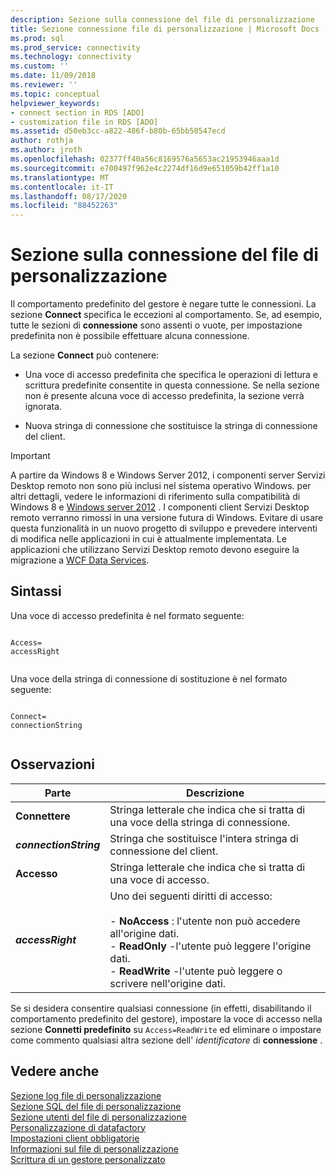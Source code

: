```yaml
---
description: Sezione sulla connessione del file di personalizzazione
title: Sezione connessione file di personalizzazione | Microsoft Docs
ms.prod: sql
ms.prod_service: connectivity
ms.technology: connectivity
ms.custom: ''
ms.date: 11/09/2018
ms.reviewer: ''
ms.topic: conceptual
helpviewer_keywords:
- connect section in RDS [ADO]
- customization file in RDS [ADO]
ms.assetid: d50eb3cc-a822-486f-b80b-65bb50547ecd
author: rothja
ms.author: jroth
ms.openlocfilehash: 02377ff40a56c8169576a5653ac21953946aaa1d
ms.sourcegitcommit: e700497f962e4c2274df16d9e651059b42ff1a10
ms.translationtype: MT
ms.contentlocale: it-IT
ms.lasthandoff: 08/17/2020
ms.locfileid: "88452263"
---
```

# <a name="customization-file-connect-section"></a>Sezione sulla connessione del file di personalizzazione
Il comportamento predefinito del gestore è negare tutte le connessioni. La sezione **Connect** specifica le eccezioni al comportamento. Se, ad esempio, tutte le sezioni di **connessione** sono assenti o vuote, per impostazione predefinita non è possibile effettuare alcuna connessione.  
  
 La sezione **Connect** può contenere:  
  
-   Una voce di accesso predefinita che specifica le operazioni di lettura e scrittura predefinite consentite in questa connessione. Se nella sezione non è presente alcuna voce di accesso predefinita, la sezione verrà ignorata.  
  
-   Nuova stringa di connessione che sostituisce la stringa di connessione del client.  
  
> [!IMPORTANT]
>  A partire da Windows 8 e Windows Server 2012, i componenti server Servizi Desktop remoto non sono più inclusi nel sistema operativo Windows. per altri dettagli, vedere le informazioni di riferimento sulla compatibilità di Windows 8 e [Windows server 2012](https://www.microsoft.com/download/details.aspx?id=27416) . I componenti client Servizi Desktop remoto verranno rimossi in una versione futura di Windows. Evitare di usare questa funzionalità in un nuovo progetto di sviluppo e prevedere interventi di modifica nelle applicazioni in cui è attualmente implementata. Le applicazioni che utilizzano Servizi Desktop remoto devono eseguire la migrazione a [WCF Data Services](https://go.microsoft.com/fwlink/?LinkId=199565).  
  
## <a name="syntax"></a>Sintassi  
 Una voce di accesso predefinita è nel formato seguente:  
  
```console
  
Access=  
accessRight  
  
```  
  
 Una voce della stringa di connessione di sostituzione è nel formato seguente:  
  
```console
  
Connect=  
connectionString  
  
```  
  
## <a name="remarks"></a>Osservazioni  
  
|Parte|Descrizione|  
|----------|-----------------|  
|**Connettere**|Stringa letterale che indica che si tratta di una voce della stringa di connessione.|  
|**_connectionString_**|Stringa che sostituisce l'intera stringa di connessione del client.|  
|**Accesso**|Stringa letterale che indica che si tratta di una voce di accesso.|  
|**_accessRight_**|Uno dei seguenti diritti di accesso:<br /><br /> -   **NoAccess** : l'utente non può accedere all'origine dati.<br />-   **ReadOnly** -l'utente può leggere l'origine dati.<br />-   **ReadWrite** -l'utente può leggere o scrivere nell'origine dati.|  
  
 Se si desidera consentire qualsiasi connessione (in effetti, disabilitando il comportamento predefinito del gestore), impostare la voce di accesso nella sezione **Connetti predefinito** su `Access=ReadWrite` ed eliminare o impostare come commento qualsiasi altra sezione dell' _identificatore_ di **connessione** .  
  
## <a name="see-also"></a>Vedere anche  
 [Sezione log file di personalizzazione](../../../ado/guide/remote-data-service/customization-file-logs-section.md)   
 [Sezione SQL del file di personalizzazione](../../../ado/guide/remote-data-service/customization-file-sql-section.md)   
 [Sezione utenti del file di personalizzazione](../../../ado/guide/remote-data-service/customization-file-userlist-section.md)   
 [Personalizzazione di datafactory](../../../ado/guide/remote-data-service/datafactory-customization.md)   
 [Impostazioni client obbligatorie](../../../ado/guide/remote-data-service/required-client-settings.md)   
 [Informazioni sul file di personalizzazione](../../../ado/guide/remote-data-service/understanding-the-customization-file.md)   
 [Scrittura di un gestore personalizzato](../../../ado/guide/remote-data-service/writing-your-own-customized-handler.md)



